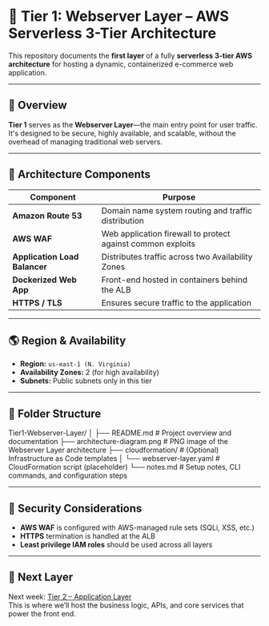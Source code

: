 # 🧱 Tier 1: Webserver Layer – AWS Serverless 3-Tier Architecture

This repository documents the **first layer** of a fully **serverless 3-tier AWS architecture** for hosting a dynamic, containerized e-commerce web application.

---

## 📌 Overview

**Tier 1** serves as the **Webserver Layer**—the main entry point for user traffic. It's designed to be secure, highly available, and scalable, without the overhead of managing traditional web servers.

---

## 🧭 Architecture Components

| Component                      | Purpose                                                    |
|-------------------------------|------------------------------------------------------------|
| **Amazon Route 53**           | Domain name system routing and traffic distribution        |
| **AWS WAF**                   | Web application firewall to protect against common exploits |
| **Application Load Balancer** | Distributes traffic across two Availability Zones          |
| **Dockerized Web App**        | Front-end hosted in containers behind the ALB              |
| **HTTPS / TLS**               | Ensures secure traffic to the application                  |

---

## 🌎 Region & Availability

- **Region:** `us-east-1 (N. Virginia)`
- **Availability Zones:** 2 (for high availability)
- **Subnets:** Public subnets only in this tier

---

## 📂 Folder Structure

Tier1-Webserver-Layer/
│
├── README.md                 # Project overview and documentation
├── architecture-diagram.png # PNG image of the Webserver Layer architecture
├── cloudformation/          # (Optional) Infrastructure as Code templates
│   └── webserver-layer.yaml # CloudFormation script (placeholder)
└── notes.md                 # Setup notes, CLI commands, and configuration steps


---

## 🔐 Security Considerations

- **AWS WAF** is configured with AWS-managed rule sets (SQLi, XSS, etc.)
- **HTTPS** termination is handled at the ALB
- **Least privilege IAM roles** should be used across all layers

---

## 🚧 Next Layer

Next week: [Tier 2 – Application Layer](../Tier2-Application-Layer/README.md)  
This is where we’ll host the business logic, APIs, and core services that power the front end.






